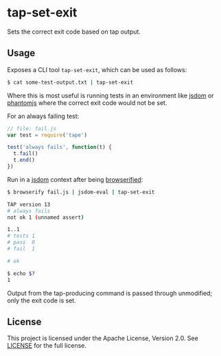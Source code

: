 # tap-set-exit

Sets the correct exit code based on tap output.

## Usage

Exposes a CLI tool `tap-set-exit`, which can be used as follows:

```bash
$ cat some-test-output.txt | tap-set-exit
```

Where this is most useful is running tests in an environment like [jsdom][] or
[phantomjs][] where the correct exit code would not be set.

For an always failing test:

```javascript
// file: fail.js
var test = require('tape')

test('always fails', function(t) {
  t.fail()
  t.end()
})
```

Run in a [jsdom][] context after being [browserified][browserify]:

```bash
$ browserify fail.js | jsdom-eval | tap-set-exit

TAP version 13
# always fails 
not ok 1 (unnamed assert)

1..1
# tests 1
# pass  0
# fail  1

# ok

$ echo $?
1
```

Output from the tap-producing command is passed through unmodified; only the
exit code is set.

## License

This project is licensed under the Apache License, Version 2.0. See
[LICENSE][license] for the full license.

[license]: ./LICENSE
[jsdom]: https://github.com/tmpvar/jsdom
[phantomjs]: http://phantomjs.org/
[browserify]: http://browserify.org/
